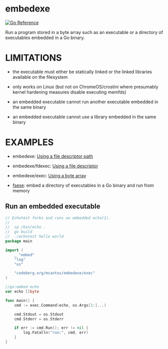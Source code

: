 # embedexe

[![Go Reference](https://pkg.go.dev/badge/codeberg.org/msantos/execve.svg)](https://pkg.go.dev/codeberg.org/msantos/embedexe)

Run a program stored in a byte array such as an executable or a directory
of executables embedded in a Go binary.

# LIMITATIONS

* the executable must either be statically linked or the linked libraries
  available on the filesystem

* only works on Linux (but not on ChromeOS/crostini where presumably
  kernel hardening measures disable executing memfds)

* an embedded executable cannot run another executable embedded in the
  same binary

* an embedded executable cannot use a library embedded in the same binary

# EXAMPLES

* embedexe: [Using a file descriptor path](https://pkg.go.dev/codeberg.org/msantos/embedexe#example-FD.Path)

* embedexe/fdexec: [Using a file descriptor](https://pkg.go.dev/codeberg.org/msantos/embedexe/fdexec#example-Command)

* embedexe/exec: [Using a byte array](https://pkg.go.dev/codeberg.org/msantos/embedexe/exec#example-Command)

* [fsexe](examples/fsexe/main.go): embed a directory of executables
  in a Go binary and run from memory

## Run an embedded executable

```go
// Echotest forks and runs an embedded echo(1).
//
//	cp /bin/echo .
//	go build
//	./echotest hello world
package main

import (
	_ "embed"
	"log"
	"os"

	"codeberg.org/msantos/embedexe/exec"
)

//go:embed echo
var echo []byte

func main() {
	cmd := exec.Command(echo, os.Args[1:]...)

	cmd.Stdout = os.Stdout
	cmd.Stderr = os.Stderr

	if err := cmd.Run(); err != nil {
		log.Fatalln("run:", cmd, err)
	}
}
```
